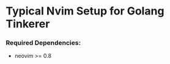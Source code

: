 # Typical Nvim Setup for Golang Tinkerer
### <i class="fa-solid fa-bolt"></i> Required Dependencies:
- neovim >= 0.8



